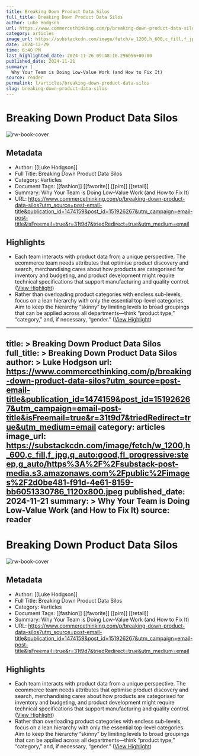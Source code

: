 ```yaml
---
title: Breaking Down Product Data Silos
full_title: Breaking Down Product Data Silos
author: Luke Hodgson
url: https://www.commercethinking.com/p/breaking-down-product-data-silos?utm_source=post-email-title&publication_id=1474159&post_id=151926267&utm_campaign=email-post-title&isFreemail=true&r=31t9d7&triedRedirect=true&utm_medium=email
category: articles
image_url: https://substackcdn.com/image/fetch/w_1200,h_600,c_fill,f_jpg,q_auto:good,fl_progressive:steep,g_auto/https%3A%2F%2Fsubstack-post-media.s3.amazonaws.com%2Fpublic%2Fimages%2F2d0be481-f91d-4e61-8159-bb6051330786_1120x800.jpeg
date: 2024-12-29
time: 6:40 PM
last_highlighted_date: 2024-11-26 09:48:16.296056+00:00
published_date: 2024-11-21
summary: |
  Why Your Team is Doing Low-Value Work (and How to Fix It)
source: reader
permalink: l/articles/breaking-down-product-data-silos
slug: breaking-down-product-data-silos
---
```

# Breaking Down Product Data Silos

![rw-book-cover](https://substackcdn.com/image/fetch/w_1200,h_600,c_fill,f_jpg,q_auto:good,fl_progressive:steep,g_auto/https%3A%2F%2Fsubstack-post-media.s3.amazonaws.com%2Fpublic%2Fimages%2F2d0be481-f91d-4e61-8159-bb6051330786_1120x800.jpeg)

## Metadata
- Author: [[Luke Hodgson]]
- Full Title: Breaking Down Product Data Silos
- Category: #articles
- Document Tags: [[fashion]] [[favorite]] [[pim]] [[retail]] 
- Summary: Why Your Team is Doing Low-Value Work (and How to Fix It)
- URL: https://www.commercethinking.com/p/breaking-down-product-data-silos?utm_source=post-email-title&publication_id=1474159&post_id=151926267&utm_campaign=email-post-title&isFreemail=true&r=31t9d7&triedRedirect=true&utm_medium=email

## Highlights
- Each team interacts with product data from a unique perspective. The ecommerce team needs attributes that optimise product discovery and search, merchandising cares about how products are categorised for inventory and budgeting, and product development might require technical specifications that support manufacturing and quality control. ([View Highlight](https://read.readwise.io/read/01jdkxvrd9yngpcw8n5wnavaq5))
- Rather than overloading product categories with endless sub-levels, focus on a lean hierarchy with only the essential top-level categories. Aim to keep the hierarchy “skinny” by limiting levels to broad groupings that can be applied across all departments—think “product type,” “category,” and, if necessary, “gender.” ([View Highlight](https://read.readwise.io/read/01jdkxy7mxa2742ccaf84smnz5))


---
title: >
  Breaking Down Product Data Silos
full_title: >
  Breaking Down Product Data Silos
author: >
  Luke Hodgson
url: https://www.commercethinking.com/p/breaking-down-product-data-silos?utm_source=post-email-title&publication_id=1474159&post_id=151926267&utm_campaign=email-post-title&isFreemail=true&r=31t9d7&triedRedirect=true&utm_medium=email
category: articles
image_url: https://substackcdn.com/image/fetch/w_1200,h_600,c_fill,f_jpg,q_auto:good,fl_progressive:steep,g_auto/https%3A%2F%2Fsubstack-post-media.s3.amazonaws.com%2Fpublic%2Fimages%2F2d0be481-f91d-4e61-8159-bb6051330786_1120x800.jpeg
published_date: 2024-11-21
summary: >
  Why Your Team is Doing Low-Value Work (and How to Fix It)
source: reader
---
# Breaking Down Product Data Silos

![rw-book-cover](https://substackcdn.com/image/fetch/w_1200,h_600,c_fill,f_jpg,q_auto:good,fl_progressive:steep,g_auto/https%3A%2F%2Fsubstack-post-media.s3.amazonaws.com%2Fpublic%2Fimages%2F2d0be481-f91d-4e61-8159-bb6051330786_1120x800.jpeg)

## Metadata
- Author: [[Luke Hodgson]]
- Full Title: Breaking Down Product Data Silos
- Category: #articles
- Document Tags: [[fashion]] [[favorite]] [[pim]] [[retail]] 
- Summary: Why Your Team is Doing Low-Value Work (and How to Fix It)
- URL: https://www.commercethinking.com/p/breaking-down-product-data-silos?utm_source=post-email-title&publication_id=1474159&post_id=151926267&utm_campaign=email-post-title&isFreemail=true&r=31t9d7&triedRedirect=true&utm_medium=email

## Highlights
- Each team interacts with product data from a unique perspective. The ecommerce team needs attributes that optimise product discovery and search, merchandising cares about how products are categorised for inventory and budgeting, and product development might require technical specifications that support manufacturing and quality control. ([View Highlight](https://read.readwise.io/read/01jdkxvrd9yngpcw8n5wnavaq5))
- Rather than overloading product categories with endless sub-levels, focus on a lean hierarchy with only the essential top-level categories. Aim to keep the hierarchy “skinny” by limiting levels to broad groupings that can be applied across all departments—think “product type,” “category,” and, if necessary, “gender.” ([View Highlight](https://read.readwise.io/read/01jdkxy7mxa2742ccaf84smnz5))


